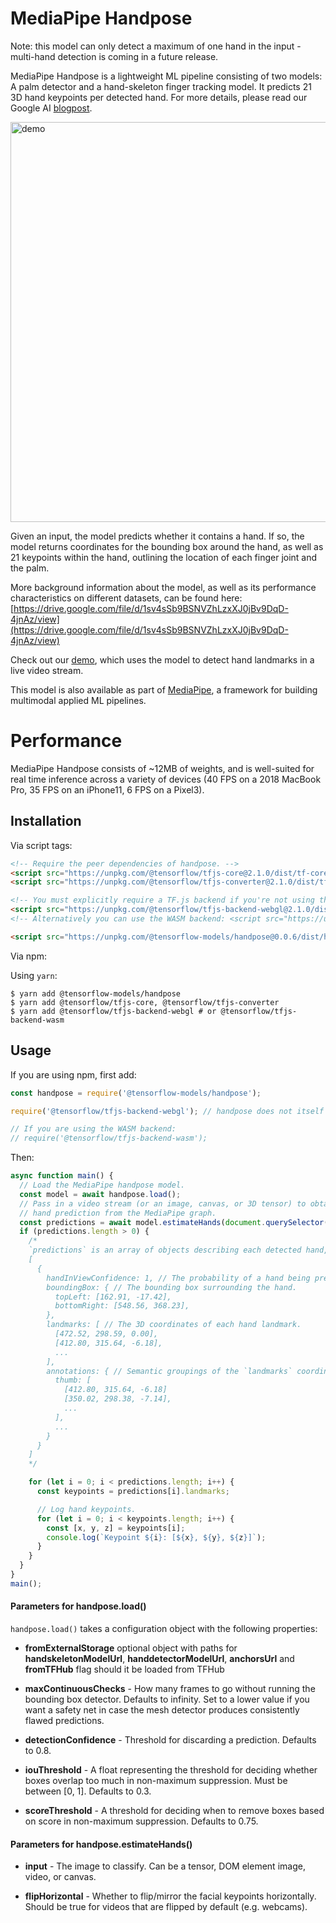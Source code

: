 # MediaPipe Handpose
Note: this model can only detect a maximum of one hand in the input - multi-hand detection is coming in a future release.

MediaPipe Handpose is a lightweight ML pipeline consisting of two models: A palm detector and a hand-skeleton finger tracking model. It predicts 21 3D hand keypoints per detected hand. For more details, please read our Google AI [blogpost](https://ai.googleblog.com/2019/08/on-device-real-time-hand-tracking-with.html).

<img src="demo/demo.gif" alt="demo" style="width:640px" />

Given an input, the model predicts whether it contains a hand. If so, the model returns coordinates for the bounding box around the hand, as well as 21 keypoints within the hand, outlining the location of each finger joint and the palm.

More background information about the model, as well as its performance characteristics on different datasets, can be found here: [https://drive.google.com/file/d/1sv4sSb9BSNVZhLzxXJ0jBv9DqD-4jnAz/view](https://drive.google.com/file/d/1sv4sSb9BSNVZhLzxXJ0jBv9DqD-4jnAz/view)

Check out our [demo](https://storage.googleapis.com/tfjs-models/demos/handpose/index.html), which uses the model to detect hand landmarks in a live video stream.

This model is also available as part of [MediaPipe](https://hand.mediapipe.dev/), a framework for building multimodal applied ML pipelines.

# Performance

MediaPipe Handpose consists of ~12MB of weights, and is well-suited for real time inference across a variety of devices (40 FPS on a 2018 MacBook Pro, 35 FPS on an iPhone11, 6 FPS on a Pixel3).

## Installation

Via script tags:

```html
<!-- Require the peer dependencies of handpose. -->
<script src="https://unpkg.com/@tensorflow/tfjs-core@2.1.0/dist/tf-core.js"></script>
<script src="https://unpkg.com/@tensorflow/tfjs-converter@2.1.0/dist/tf-converter.js"></script>

<!-- You must explicitly require a TF.js backend if you're not using the tfs union bundle. -->
<script src="https://unpkg.com/@tensorflow/tfjs-backend-webgl@2.1.0/dist/tf-backend-webgl.js"></script>
<!-- Alternatively you can use the WASM backend: <script src="https://unpkg.com/@tensorflow/tfjs-backend-wasm@2.1.0/dist/tf-backend-wasm.js"></script> -->

<script src="https://unpkg.com/@tensorflow-models/handpose@0.0.6/dist/handpose.js"></script>
```

Via npm:

Using `yarn`:

    $ yarn add @tensorflow-models/handpose
    $ yarn add @tensorflow/tfjs-core, @tensorflow/tfjs-converter
    $ yarn add @tensorflow/tfjs-backend-webgl # or @tensorflow/tfjs-backend-wasm

## Usage

If you are using npm, first add:

```js
const handpose = require('@tensorflow-models/handpose');

require('@tensorflow/tfjs-backend-webgl'); // handpose does not itself require a backend, so you must explicitly install one.

// If you are using the WASM backend:
// require('@tensorflow/tfjs-backend-wasm');
```

Then:

```js
async function main() {
  // Load the MediaPipe handpose model.
  const model = await handpose.load();
  // Pass in a video stream (or an image, canvas, or 3D tensor) to obtain a
  // hand prediction from the MediaPipe graph.
  const predictions = await model.estimateHands(document.querySelector("video"));
  if (predictions.length > 0) {
    /*
    `predictions` is an array of objects describing each detected hand, for example:
    [
      {
        handInViewConfidence: 1, // The probability of a hand being present.
        boundingBox: { // The bounding box surrounding the hand.
          topLeft: [162.91, -17.42],
          bottomRight: [548.56, 368.23],
        },
        landmarks: [ // The 3D coordinates of each hand landmark.
          [472.52, 298.59, 0.00],
          [412.80, 315.64, -6.18],
          ...
        ],
        annotations: { // Semantic groupings of the `landmarks` coordinates.
          thumb: [
            [412.80, 315.64, -6.18]
            [350.02, 298.38, -7.14],
            ...
          ],
          ...
        }
      }
    ]
    */

    for (let i = 0; i < predictions.length; i++) {
      const keypoints = predictions[i].landmarks;

      // Log hand keypoints.
      for (let i = 0; i < keypoints.length; i++) {
        const [x, y, z] = keypoints[i];
        console.log(`Keypoint ${i}: [${x}, ${y}, ${z}]`);
      }
    }
  }
}
main();
```

#### Parameters for handpose.load()

`handpose.load()` takes a configuration object with the following properties:

* **fromExternalStorage** optional object with paths for **handskeletonModelUrl**, **handdetectorModelUrl**, **anchorsUrl**
and **fromTFHub** flag should it be loaded from TFHub

* **maxContinuousChecks** - How many frames to go without running the bounding box detector. Defaults to infinity. Set to a lower value if you want a safety net in case the mesh detector produces consistently flawed predictions.

* **detectionConfidence** - Threshold for discarding a prediction. Defaults to 0.8.

* **iouThreshold** - A float representing the threshold for deciding whether boxes overlap too much in non-maximum suppression. Must be between [0, 1]. Defaults to 0.3.

* **scoreThreshold** - A threshold for deciding when to remove boxes based on score in non-maximum suppression. Defaults to 0.75.

#### Parameters for handpose.estimateHands()

* **input** - The image to classify. Can be a tensor, DOM element image, video, or canvas.

* **flipHorizontal** - Whether to flip/mirror the facial keypoints horizontally. Should be true for videos that are flipped by default (e.g. webcams).
